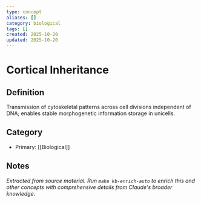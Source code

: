 ```yaml
---
type: concept
aliases: []
category: biological
tags: []
created: 2025-10-20
updated: 2025-10-20
---
```


# Cortical Inheritance

## Definition

Transmission of cytoskeletal patterns across cell divisions independent of DNA; enables stable morphogenetic information storage in unicells.

## Category

- Primary: [[Biological]]

## Notes

*Extracted from source material. Run `make kb-enrich-auto` to enrich this and other concepts with comprehensive details from Claude's broader knowledge.*
